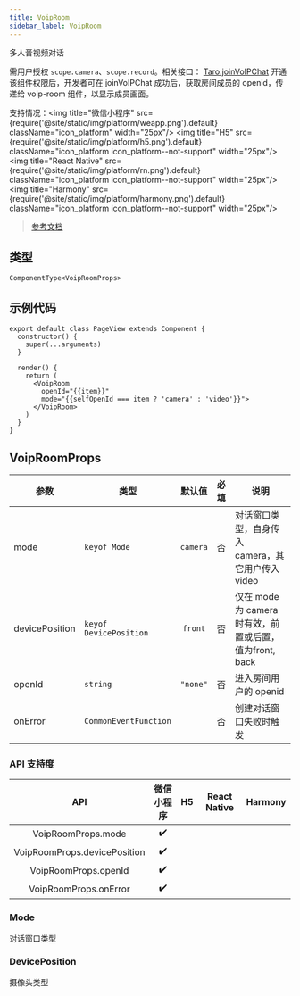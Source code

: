 ```yaml
---
title: VoipRoom
sidebar_label: VoipRoom
---
```


多人音视频对话

需用户授权 `scope.camera`、`scope.record`。相关接口： [Taro.joinVoIPChat](/docs/apis/media/voip/joinVoIPChat)
开通该组件权限后，开发者可在 joinVoIPChat 成功后，获取房间成员的 openid，传递给 voip-room 组件，以显示成员画面。

支持情况：<img title="微信小程序" src={require('@site/static/img/platform/weapp.png').default} className="icon_platform" width="25px"/> <img title="H5" src={require('@site/static/img/platform/h5.png').default} className="icon_platform icon_platform--not-support" width="25px"/> <img title="React Native" src={require('@site/static/img/platform/rn.png').default} className="icon_platform icon_platform--not-support" width="25px"/> <img title="Harmony" src={require('@site/static/img/platform/harmony.png').default} className="icon_platform icon_platform--not-support" width="25px"/>

> [参考文档](https://developers.weixin.qq.com/miniprogram/dev/component/voip-room.html)

## 类型

```tsx
ComponentType<VoipRoomProps>
```

## 示例代码

```tsx
export default class PageView extends Component {
  constructor() {
    super(...arguments)
  }

  render() {
    return (
      <VoipRoom
        openId="{{item}}"
        mode="{{selfOpenId === item ? 'camera' : 'video'}}">
      </VoipRoom>
    )
  }
}
```

## VoipRoomProps

| 参数 | 类型 | 默认值 | 必填 | 说明 |
| --- | --- | :---: | :---: | --- |
| mode | `keyof Mode` | `camera` | 否 | 对话窗口类型，自身传入 camera，其它用户传入 video |
| devicePosition | `keyof DevicePosition` | `front` | 否 | 仅在 mode 为 camera 时有效，前置或后置，值为front, back |
| openId | `string` | `"none"` | 否 | 进入房间用户的 openid |
| onError | `CommonEventFunction` |  | 否 | 创建对话窗口失败时触发 |

### API 支持度

| API | 微信小程序 | H5 | React Native | Harmony |
| :---: | :---: | :---: | :---: | :---: |
| VoipRoomProps.mode | ✔️ |  |  |  |
| VoipRoomProps.devicePosition | ✔️ |  |  |  |
| VoipRoomProps.openId | ✔️ |  |  |  |
| VoipRoomProps.onError | ✔️ |  |  |  |

### Mode

对话窗口类型

### DevicePosition

摄像头类型
